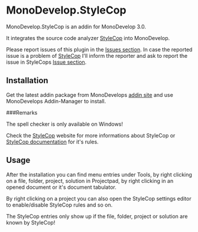 MonoDevelop.StyleCop
=============

MonoDevelop.StyleCop is an addin for MonoDevelop 3.0.

It integrates the source code analyzer [StyleCop](http://stylecop.codeplex.com/) into MonoDevelop.

Please report issues of this plugin in the [Issues section](https://github.com/DarkCloud14/MonoDevelop.StyleCop/issues).
In case the reported issue is a problem of [StyleCop](http://stylecop.codeplex.com/) I'll inform the reporter and ask
to report the issue in StyleCops [Issue section](http://stylecop.codeplex.com/workitem/list/advanced).

Installation
-----------

Get the latest addin package from MonoDevelops [addin site](http://addins.monodevelop.com/Project/Index/54) and use MonoDevelops Addin-Manager to install.

###Remarks

The spell checker is only available on Windows!

Check the [StyleCop](http://stylecop.codeplex.com/) website for more informations about StyleCop or [StyleCop documentation](http://www.stylecop.com/docs/) for it's rules.

Usage
-----

After the installation you can find menu entries under Tools, by right clicking on a file, folder, project,
solution in Projectpad, by right clicking in an opened document or it's document tabulator.

By right clicking on a project you can also open the StyleCop settings editor to enable/disable StyleCop rules and so on.

The StyleCop entries only show up if the file, folder, project or solution are known by StyleCop!